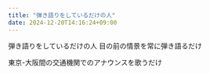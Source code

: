```yaml
---
title: "弾き語りをしているだけの人"
date: 2024-12-20T14:16:24+09:00
---
```

弾き語りをしているだけの人
目の前の情景を常に弾き語るだけ

東京-大阪間の交通機関でのアナウンスを歌うだけ

